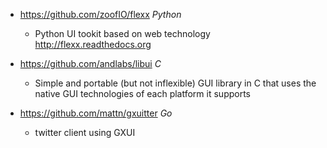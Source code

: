 - https://github.com/zoofIO/flexx *Python*
  - Python UI tookit based on web technology http://flexx.readthedocs.org
  
- https://github.com/andlabs/libui *C*
  - Simple and portable (but not inflexible) GUI library in C that uses the native GUI technologies of each platform it supports 
- https://github.com/mattn/gxuitter *Go*
  - twitter client using GXUI

 
